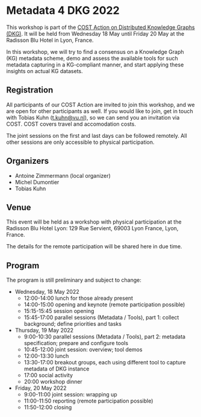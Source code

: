 Metadata 4 DKG 2022
===================

This workshop is part of the [COST Action on Distributed Knowledge Graphs (DKG)](https://cost-dkg.eu/).
It will be held from Wednesday 18 May until Friday 20 May at the Radisson Blu Hotel in Lyon, France.

In this workshop, we will try to find a consensus on a Knowledge Graph (KG) metadata scheme,
demo and assess the available tools for such metadata capturing in a KG-compliant
manner, and start applying these insights on actual KG datasets.

## Registration

All participants of our COST Action are invited to join this workshop, and we are open for other
participants as well. If you would like to join, get in touch with Tobias Kuhn (t.kuhn@vu.nl), so
we can send you an invitation via COST. COST covers travel and accomodation costs.

The joint sessions on the first and last days can be followed remotely. All other sessions are only
accessible to physical participation.

## Organizers

- Antoine Zimmermann (local organizer)
- Michel Dumontier
- Tobias Kuhn

## Venue

This event will be held as a workshop with physical participation at the Radisson Blu Hotel Lyon:
129 Rue Servient, 69003 Lyon France, Lyon, France.

The details for the remote participation will be shared here in due time.

## Program

The program is still preliminary and subject to change:

- Wednesday, 18 May 2022
  - 12:00-14:00 lunch for those already present
  - 14:00-15:00 opening and keynote (remote participation possible)
  - 15:15-15:45 session opening
  - 15:45-17:00 parallel sessions (Metadata / Tools), part 1: collect background; define priorities and tasks
- Thursday, 19 May 2022
  - 9:00-10:30 parallel sessions (Metadata / Tools), part 2: metadata specification; prepare and configure tools
  - 10:45-12:00 joint session: overview; tool demos
  - 12:00-13:30 lunch
  - 13:30-17:00 breakout groups, each using different tool to capture metadata of DKG instance
  - 17:00 social activity
  - 20:00 workshop dinner
- Friday, 20 May 2022
  - 9:00-11:00 joint session: wrapping up
  - 11:00-11:50 reporting (remote participation possible)
  - 11:50-12:00 closing
